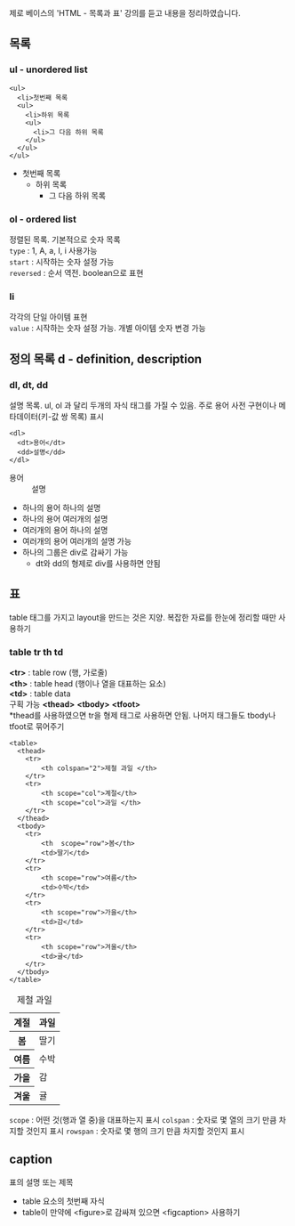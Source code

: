 제로 베이스의 'HTML - 목록과 표' 강의를 듣고 내용을 정리하였습니다.

## 목록
### ul - unordered list
```
<ul>
  <li>첫번째 목록
  <ul>
    <li>하위 목록
    <ul>
      <li>그 다음 하위 목록
    </ul>
  </ul>
</ul>
```
<ul>
  <li>첫번째 목록
  <ul>
    <li>하위 목록
    <ul>
      <li>그 다음 하위 목록
    </ul>
  </ul>
</ul>

### ol - ordered list
정렬된 목록. 기본적으로 숫자 목록<br />
`type` : 1, A, a, I, i 사용가능<br />
`start` : 시작하는 숫자 설정 가능<br />
`reversed` : 순서 역전. boolean으로 표현
### li
각각의 단일 아이템 표현<br />
`value` : 시작하는 숫자 설정 가능. 개별 아이템 숫자 변경 가능



## 정의 목록 d - definition, description
### dl, dt, dd
설명 목록. ul, ol 과 달리 두개의 자식 태그를 가질 수 있음. 주로 용어 사전 구현이나 메타데이터(키-값 쌍 목록) 표시
```
<dl>
  <dt>용어</dt>
  <dd>설명</dd>
</dl>
```
<dl>
  <dt>용어</dt>
  <dd>설명</dd>
</dl>

- 하나의 용어 하나의 설명 
- 하나의 용어 여러개의 설명 
- 여러개의 용어 하나의 설명
- 여러개의 용어 여러개의 설명 가능 
- 하나의 그룹은 div로 감싸기 가능
  - dt와 dd의 형제로 div를 사용하면 안됨

## 표
table 태그를 가지고 layout을 만드는 것은 지양. 복잡한 자료를 한눈에 정리할 때만 사용하기
### table tr th td
**\<tr>** : table row (행, 가로줄)<br />
**\<th>** : table head (행이나 열을 대표하는 요소)<br />
**\<td>** : table data <br />
구획 가능
**\<thead>**
**\<tbody>**
**\<tfoot>**<br />
*thead를 사용하였으면 tr을 형제 태그로 사용하면 안됨. 나머지 태그들도 tbody나 tfoot로 묶어주기
```
<table>
  <thead>
    <tr>
        <th colspan="2">제철 과일 </th>
    </tr>
    <tr>
        <th scope="col">계절</th>
        <th scope="col">과일 </th>
    </tr>
  </thead>
  <tbody>
    <tr>
        <th  scope="row">봄</th>
        <td>딸기</td>
    </tr>
    <tr>
        <th scope="row">여름</th>
        <td>수박</td>
    </tr>
    <tr>
        <th scope="row">가을</th>
        <td>감</td>
    </tr>
    <tr>
        <th scope="row">겨울</th>
        <td>귤</td>
    </tr>
  </tbody>
</table>

```
<table>
  <caption>제철 과일</caption>
  <thead>
    <tr>
        <th scope="col">계절</th>
        <th scope="col">과일 </th>
    </tr>
  </thead>
  <tbody>
    <tr>
        <th  scope="row">봄</th>
        <td>딸기</td>
    </tr>
    <tr>
        <th scope="row">여름</th>
        <td>수박</td>
    </tr>
    <tr>
        <th scope="row">가을</th>
        <td>감</td>
    </tr>
    <tr>
        <th scope="row">겨울</th>
        <td>귤</td>
    </tr>
  </tbody>
</table>

`scope` :  어떤 것(행과 열 중)을 대표하는지 표시 
`colspan` : 숫자로 몇 열의 크기 만큼 차지할 것인지 표시
`rowspan` : 숫자로 몇 행의 크기 만큼 차지할 것인지 표시

## caption
표의 설명 또는 제목
- table 요소의 첫번째 자식
- table이 만약에 \<figure>로 감싸져 있으면 \<figcaption> 사용하기
